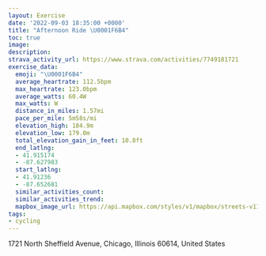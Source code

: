 ```yaml
---
layout: Exercise
date: '2022-09-03 18:35:00 +0000'
title: "Afternoon Ride \U0001F6B4"
toc: true
image:
description:
strava_activity_url: https://www.strava.com/activities/7749181721
exercise_data:
  emoji: "\U0001F6B4"
  average_heartrate: 112.5bpm
  max_heartrate: 123.0bpm
  average_watts: 60.4W
  max_watts: W
  distance_in_miles: 1.57mi
  pace_per_mile: 5m58s/mi
  elevation_high: 184.9m
  elevation_low: 179.0m
  total_elevation_gain_in_feet: 10.8ft
  end_latlng:
  - 41.915174
  - -87.627983
  start_latlng:
  - 41.91236
  - -87.652681
  similar_activities_count:
  similar_activities_trend:
  mapbox_image_url: https://api.mapbox.com/styles/v1/mapbox/streets-v11/static/path-5+787af2-1.0(wgy~Fdj~uOAUBOCi%40%3FYEe%40Bi%40Cc%40%40kBC%7BCDw%40Ee%40DSIu%40%40MA%7D%40Bc%40EkABi%40AeAD_%40IkA%40s%40CO%40y%40EeB%3Fk%40BYCOAu%40B%7B%40GIIE%5B%40OCQBICi%40%40GEGOCq%40%40_ACc%40CAJc%40Iu%40Di%40A%7DA%40_AEaABYCO%3Fu%40BGCO%3Fa%40EUKM%3FIHAEq%40BO%40YAIHo%40AaAKUCgB%40SCc%40%40SAUAG%40_%40Ay%40%40sAEs%40%40YAIDk%40G%7BAD%5BEgABi%40Cs%40CK%3FiACODI%40KIg%40FKF%3FBWJ_%40CkBIm%40M%5Da%40u%40y%40o%40M%5BOSMCMOs%40a%40WYGu%40%3FQFY),pin-s-s+e5b22e(-87.65107,41.91372),pin-s-f+89ae00(-87.63095999999996,41.91591)/auto/800x800?access_token=pk.eyJ1Ijoiam9zaGJlY2ttYW4iLCJhIjoiY205eWR2aDd1MWZ6djJrbXc4a3M0bWZleiJ9.XiG9OWkNcZk2QzjJbxLB4A
tags:
- cycling
---
```




1721 North Sheffield Avenue, Chicago, Illinois 60614, United States

